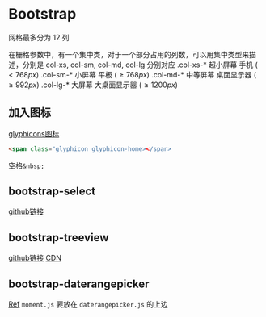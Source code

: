 # Bootstrap
网格最多分为 12 列

在栅格参数中，有一个集中类，对于一个部分占用的列数，可以用集中类型来描述，分别是 col-xs, col-sm, col-md, col-lg
分别对应
.col-xs-* 超小屏幕 手机 $(<768px)$
.col-sm-* 小屏幕 平板 $(\geq 768px)$
.col-md-* 中等屏幕 桌面显示器 $(\geq 992px)$
.col-lg-* 大屏幕 大桌面显示器 $(\geq 1200px)$

## 加入图标
[glyphicons图标](http://v3.bootcss.com/components/#glyphicons-how-to-use)
```html
<span class="glyphicon glyphicon-home></span>
```
空格`&nbsp;`

## bootstrap-select
[github链接](http://silviomoreto.github.io/bootstrap-select/examples/)

## bootstrap-treeview
[github链接](https://github.com/jonmiles/bootstrap-treeview)
[CDN](https://cdnjs.com/libraries/bootstrap-treeview)

## bootstrap-daterangepicker
[Ref](http://www.daterangepicker.com/)
`moment.js` 要放在 `daterangepicker.js` 的上边
